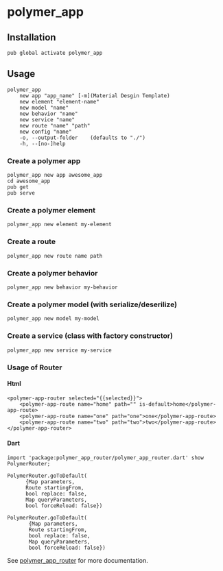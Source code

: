 # polymer_app

## Installation

    pub global activate polymer_app
    
## Usage

    polymer_app 
        new app "app_name" [-m](Material Desgin Template)
        new element "element-name"
        new model "name"
        new behavior "name"
        new service "name"
        new route "name" "path"
        new config "name"
        -o, --output-folder    (defaults to "./")
        -h, --[no-]help  

### Create a polymer app

    polymer_app new app awesome_app
    cd awesome_app
    pub get
    pub serve

### Create a polymer element

    polymer_app new element my-element
    
### Create a route

    polymer_app new route name path   

### Create a polymer behavior

    polymer_app new behavior my-behavior
    
### Create a polymer model (with serialize/deserilize)

    polymer_app new model my-model
    
### Create a service (class with factory constructor)

    polymer_app new service my-service
    
### Usage of Router

#### Html

    <polymer-app-router selected="{{selected}}">
        <polymer-app-route name="home" path="" is-default>home</polymer-app-route>
        <polymer-app-route name="one" path="one">one</polymer-app-route>
        <polymer-app-route name="two" path="two">two</polymer-app-route>
    </polymer-app-router>
    
#### Dart

    import 'package:polymer_app_router/polymer_app_router.dart' show PolymerRouter;
    
    PolymerRouter.goToDefault(
          {Map parameters,
          Route startingFrom,
          bool replace: false,
          Map queryParameters,
          bool forceReload: false})
          
    PolymerRouter.goToDefault(
           {Map parameters,
           Route startingFrom,
           bool replace: false,
           Map queryParameters,
           bool forceReload: false})
   
See [polymer_app_router](https://github.com/lejard-h/polymer_app_router) for more documentation. 